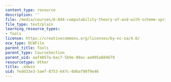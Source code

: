 ```yaml
---
content_type: resource
description: ''
file: /media/courses/6-844-computability-theory-of-and-with-scheme-spring-2003/fedd33e35aef8753647c0d6af90f9e46_.edwin
file_type: text/plain
learning_resource_types:
- Tools
license: https://creativecommons.org/licenses/by-nc-sa/4.0/
ocw_type: OCWFile
parent_title: Tools
parent_type: CourseSection
parent_uid: aaf4057a-bac7-5b9e-89ac-ae095a684679
resourcetype: Other
title: .edwin
uid: fedd33e3-5aef-8753-647c-0d6af90f9e46
---
```

